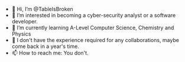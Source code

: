 - 👋 Hi, I’m @TableIsBroken
- 👀 I’m interested in becoming a cyber-security analyst or a software developer.
- 🌱 I’m currently learning A-Level Computer Science, Chemistry and Physics
- 💞️ I don't have the experience required for any collaborations, maybe come back in a year's time.
- 📫 How to reach me: You don't.

<!---
TableIsBroken/TableIsBroken is a ✨ special ✨ repository because its `README.md` (this file) appears on your GitHub profile.
You can click the Preview link to take a look at your changes.
--->
